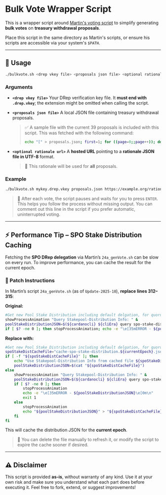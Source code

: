 # Bulk Vote Wrapper Script

This is a wrapper script around [Martin's voting script](https://github.com/gitmachtl/scripts) to simplify generating **bulk votes** on **treasury withdrawal proposals**.

Place this script in the same directory as Martin's scripts, or ensure his scripts are accessible via your system's `$PATH`.

---

## 🚀 Usage

```bash
./bulkvote.sh <drep vkey file> <proposals json file> <optional rationale url>
```

### Arguments

* **`<drep vkey file>`**
  Your DRep verification key file. It **must end with `.drep.vkey`**; the extension might be omitted when calling the script.

* **`<proposals json file>`**
  A local JSON file containing treasury withdrawal proposals.

  > ✅ A sample file with the current 39 proposals is included with this script. This was fetched with the following command:
  > ````bash
  > echo "[" > proposals.json; first=1; for ((page=0;;page++)); do echo "Fetching page $page..." >&2; resp=$(curl -s "https://be.gov.tools/proposal/list?page=$page&pageSize=10&type[]=TreasuryWithdrawals"); items=$(echo "$resp" | jq -c '.elements[]'); [ -z "$items" ] && break; while IFS= read -r item; do [ $first -eq 0 ] && echo "," >> proposals.json; echo "$item" >> proposals.json; first=0; done <<< "$items"; done; echo "]" >> proposals.json
  > ````

* **`<optional rationale url>`**
  A **hosted URL** pointing to a **rationale JSON file in UTF-8** format.

  > 📎 This rationale will be used for **all** proposals.

### Example

```bash
./bulkvote.sh mykey.drep.vkey proposals.json https://example.org/rationale.json
```

> 🔸 After each vote, the script pauses and waits for you to press `ENTER`. This helps you follow the process without missing output.
> You can comment out this line in the script if you prefer automatic, uninterrupted voting.

---

## ⚡ Performance Tip – SPO Stake Distribution Caching

Fetching the **SPO DRep delegation** via Martin’s `24a_genVote.sh` can be slow on every run. To improve performance, you can cache the result for the current epoch.

### 🔧 Patch Instructions

In Martin’s script `24a_genVote.sh` (as of `Update-2025-10`), **replace lines 312–315**:

**Original:**

```bash
#Get new Pool Stake Distribution including default delgation, for quorum calculation later on - available with this command since cli 10.2.0.0
showProcessAnimation "Query Stakepool-Distribution Info: " &
poolStakeDistributionJSON=$(${cardanocli} ${cliEra} query spo-stake-distribution --all-spos 2> /dev/stdout)
if [ $? -ne 0 ]; then stopProcessAnimation; echo -e "\e[35mERROR - ${poolStakeDistributionJSON}\e[0m\n"; exit 1; else stopProcessAnimation; fi;
```

**Replace with:**

```bash
#Get new Pool Stake Distribution including default delgation, for quorum calculation later on - available with this command since cli 10.2.0.0
spoStakeDistCacheFile="cache-spo-stake-distribution.${currentEpoch}.json"
if [ -f "${spoStakeDistCacheFile}" ]; then
	echo "Use Stakepool-Distribution Info from cached file ${spoStakeDistCacheFile}"
	poolStakeDistributionJSON=$(cat "${spoStakeDistCacheFile}")
else
	showProcessAnimation "Query Stakepool-Distribution Info: " &
	poolStakeDistributionJSON=$(${cardanocli} ${cliEra} query spo-stake-distribution --all-spos 2> /dev/stdout)
	if [ $? -ne 0 ]; then
		stopProcessAnimation
		echo -e "\e[35mERROR - ${poolStakeDistributionJSON}\e[0m\n"
		exit 1
	else
		stopProcessAnimation
		echo "${poolStakeDistributionJSON}" > "${spoStakeDistCacheFile}"
	fi
fi
```

This will cache the distribution JSON for the **current epoch**.

> 📝 You can delete the file manually to refresh it, or modify the script to expire the cache sooner if desired.

---

## ⚠️ Disclaimer

This script is provided **as-is**, without warranty of any kind. Use it at your own risk and make sure you understand what each part does before executing it. Feel free to fork, extend, or suggest improvements!
